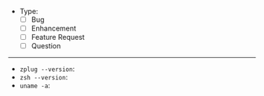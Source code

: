 <!--
# Before Submitting

Please read this instructions carefully!

1. If it is not reported according to this issue template, it may be closed unconditionally
2. In accordance with "Issue Type", you should uncomment below "EDITING AREA" corresponding the part
3. You checked the [FAQ](https://github.com/NemesisRE/zplug/wiki/FAQ) for common problems.
4. Check your [requirements](https://github.com/NemesisRE/zplug/wiki/FAQ#what-are-the-requirements) are satisfied.
-->

<!-- Check at least one that applies below: -->

- Type:
    - [ ] Bug
    - [ ] Enhancement
    - [ ] Feature Request
    - [ ] Question

---

- `zplug --version`: <!-- REPLACE ME -->
- `zsh --version`: <!-- REPLACE ME -->
- `uname -a`: <!-- REPLACE ME -->

<!-- EDITING AREA -->

<!-- Type: Bug

## Minimal zshrc (with less than 30 lines)

Create a minimal reproducing set of configurations for this issue. Please remove all unnecessary parts!

```zsh
source ~/.zplug/init.zsh

#zplug "foo/bar", tag:baz
#zplug "...

if zplug check || zplug install; then
  zplug load --verbose
fi
```

## Step to reproduce

1. REPLACE ME
2. REPLACE ME
3. ...

-->

<!-- Type: Enhancement
Please give us a pull request if possible!
-->

<!-- Type: Feature Request

Please give us a pull request if possible!

## What you want

REPLACE ME: Specifically describe the details of the function you want

## Usage

REPLACE ME: Please tell us the specific usage scene. What kind of convenience does it provide?

-->

<!-- Type: Question

Warning: Basically, GitHub Issues is an issue tracker and not a place to ask questions. Please refrain from as much as possible. In zplug, we provide Slack team instead: https://zplug.herokuapp.com

-->
